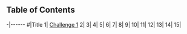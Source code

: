 ## **Table of Contents**

-|------
#|Title
1| [Challenge 1](challenge_1.md)
2| 
3|
4|
5|
6|
7|
8|
9|
10|
11|
12|
13|
14|
15|